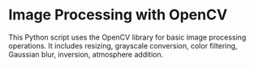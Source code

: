 # Image Processing with OpenCV

This Python script uses the OpenCV library for basic image processing operations. It includes resizing, grayscale conversion, color filtering, Gaussian blur, inversion, atmosphere addition.
